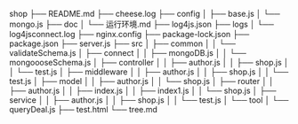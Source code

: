 shop
├── README.md
├── cheese.log
├── config
│   ├── base.js
│   └── mongo.js
├── doc
│   └── 运行环境.md
├── log4js.json
├── logs
│   └── log4jsconnect.log
├── nginx.config
├── package-lock.json
├── package.json
├── server.js
├── src
│   ├── common
│   │   └── validateSchema.js
│   ├── connect
│   │   ├── mongoDB.js
│   │   └── mongoooseSchema.js
│   ├── controller
│   │   ├── author.js
│   │   ├── shop.js
│   │   └── test.js
│   ├── middleware
│   │   ├── author.js
│   │   ├── shop.js
│   │   └── test.js
│   ├── model
│   │   ├── author.js
│   │   └── shop.js
│   ├── router
│   │   ├── author.js
│   │   ├── index.js
│   │   ├── index1.js
│   │   └── shop.js
│   ├── service
│   │   ├── author.js
│   │   ├── shop.js
│   │   └── test.js
│   └── tool
│       └── queryDeal.js
├── test.html
└── tree.md
